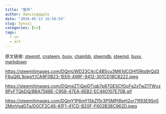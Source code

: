```yaml
---
title: "窗外"
author: dancingapple
date: "2018-05-13 16:58:54"
slug: 5ynvzj
categories: [cn]
tags: 
  - cn
  - art
---
```


原文链接: [steemit](https://steemit.com), [cnsteem](https://cnsteem.com), [busy](https://busy.org), [chainbb](https://chainbb.com), [steemdb](https://steemdb.com), [steemd](https://steemd.com), [busy](https://busy.org), [markdown](https://raw.githubusercontent.com/pzhaonet/steem_dancingapple/master/content/post/5ynvzj.md)

https://steemitimages.com/DQmUWD23C4cC4B5cu3M61dCGHf5Rtq9rQd3F6uQ6L1bjagY/CA9F0B23-1EE6-499F-9412-301CD18C8222.jpeg

https://steemitimages.com/DQmeZTiQeiDTjqb7p87GESCfGoFg2xTwZ1TWvz9PvFTQkDQ/BBA756BE-C958-47EA-8EB2-EC460107E70B.gif

https://steemitimages.com/DQmY1P6mY15kZf5r3P5MPtRpH2or71f93E9Sn52MmVgdGTa/D0CF2C46-A1F1-41CD-B20F-F602B38C962D.jpeg
